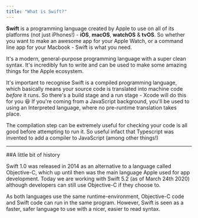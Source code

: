 ```yaml
---
title: "What is Swift?"
---
```


**Swift** is a programming language created by Apple to use on all of its platforms (not just iPhones!) - **iOS**, **macOS**, **watchOS** & **tvOS**. So whether you want to make an awesome app for your Apple Watch, or a command line app for your Macbook - Swift is what you need. 

It's a modern, general-purpose programming language with a super clean syntax. It's incredibly fun to write and can be used to make some amazing things for the Apple ecosystem.

It's important to recognise Swift is a compiled programming language, which basically means your source code is translated into machine code *before* it runs. So there's a build stage and a run stage - Xcode will do this for you 😆 If you're coming from a JavaScript background, you'll be used to using an Interpreted language, where no pre-runtime translation takes place.

The compilation step can be extremely useful for checking your code is all good before attempting to run it. So useful infact that Typescript was invented to add a compiler to JavaScript (among other things!)

----------

##A little bit of history

Swift 1.0 was released in 2014 as an alternative to a language called Objective-C, which up until then was the main language Apple used for app development. Today we are working with Swift 5.2 (as of March 24th 2020) although developers can still use Objective-C if they choose to.

As both languages use the same runtime-environment, Objective-C code and Swift code can run in the same program. However, Swift is seen as a faster, safer language to use with a nicer, easier to read syntax.


